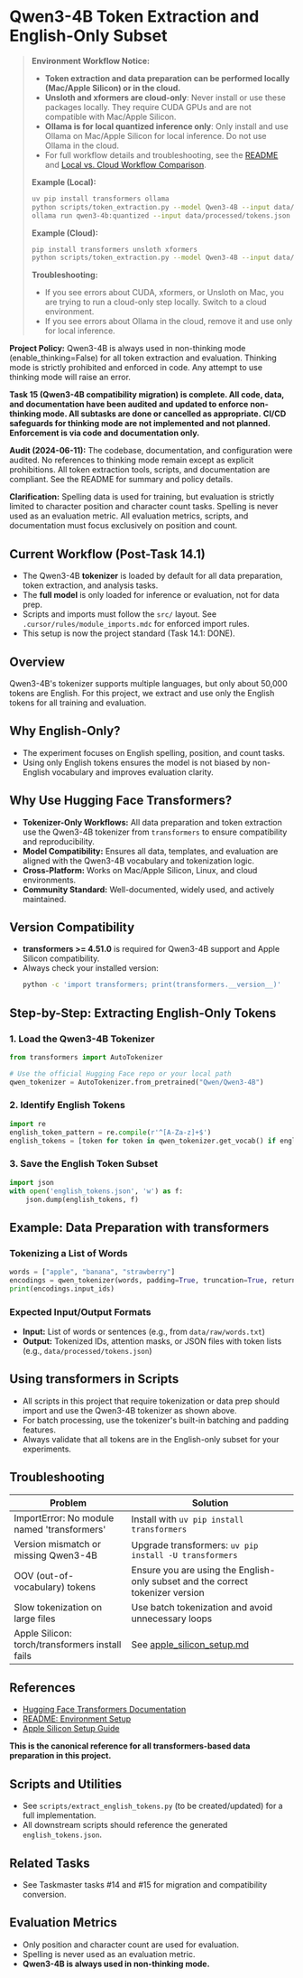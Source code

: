 # Qwen3-4B Token Extraction and English-Only Subset

> **Environment Workflow Notice:**
> - **Token extraction and data preparation can be performed locally (Mac/Apple Silicon) or in the cloud.**
> - **Unsloth and xformers are cloud-only**: Never install or use these packages locally. They require CUDA GPUs and are not compatible with Mac/Apple Silicon.
> - **Ollama is for local quantized inference only**: Only install and use Ollama on Mac/Apple Silicon for local inference. Do not use Ollama in the cloud.
> - For full workflow details and troubleshooting, see the [README](../README.md#cloud-workflow-google-colab-lightning-etc) and [Local vs. Cloud Workflow Comparison](../README.md#3-local-vs-cloud-workflow-comparison).
>
> **Example (Local):**
> ```sh
> uv pip install transformers ollama
> python scripts/token_extraction.py --model Qwen3-4B --input data/raw/words.txt --output data/processed/tokens.json
> ollama run qwen3-4b:quantized --input data/processed/tokens.json
> ```
>
> **Example (Cloud):**
> ```sh
> pip install transformers unsloth xformers
> python scripts/token_extraction.py --model Qwen3-4B --input data/raw/words.txt --output data/processed/tokens.json
> ```
>
> **Troubleshooting:**
> - If you see errors about CUDA, xformers, or Unsloth on Mac, you are trying to run a cloud-only step locally. Switch to a cloud environment.
> - If you see errors about Ollama in the cloud, remove it and use only for local inference.

**Project Policy:** Qwen3-4B is always used in non-thinking mode (enable_thinking=False) for all token extraction and evaluation. Thinking mode is strictly prohibited and enforced in code. Any attempt to use thinking mode will raise an error.

**Task 15 (Qwen3-4B compatibility migration) is complete. All code, data, and documentation have been audited and updated to enforce non-thinking mode. All subtasks are done or cancelled as appropriate.**
**CI/CD safeguards for thinking mode are not implemented and not planned. Enforcement is via code and documentation only.**

**Audit (2024-06-11):** The codebase, documentation, and configuration were audited. No references to thinking mode remain except as explicit prohibitions. All token extraction tools, scripts, and documentation are compliant. See the README for summary and policy details.

**Clarification:** Spelling data is used for training, but evaluation is strictly limited to character position and character count tasks. Spelling is never used as an evaluation metric. All evaluation metrics, scripts, and documentation must focus exclusively on position and count.

## Current Workflow (Post-Task 14.1)

- The Qwen3-4B **tokenizer** is loaded by default for all data preparation, token extraction, and analysis tasks.
- The **full model** is only loaded for inference or evaluation, not for data prep.
- Scripts and imports must follow the `src/` layout. See `.cursor/rules/module_imports.mdc` for enforced import rules.
- This setup is now the project standard (Task 14.1: DONE).

## Overview

Qwen3-4B's tokenizer supports multiple languages, but only about 50,000 tokens are English. For this project, we extract and use only the English tokens for all training and evaluation.

## Why English-Only?

- The experiment focuses on English spelling, position, and count tasks.
- Using only English tokens ensures the model is not biased by non-English vocabulary and improves evaluation clarity.

## Why Use Hugging Face Transformers?

- **Tokenizer-Only Workflows:** All data preparation and token extraction use the Qwen3-4B tokenizer from `transformers` to ensure compatibility and reproducibility.
- **Model Compatibility:** Ensures all data, templates, and evaluation are aligned with the Qwen3-4B vocabulary and tokenization logic.
- **Cross-Platform:** Works on Mac/Apple Silicon, Linux, and cloud environments.
- **Community Standard:** Well-documented, widely used, and actively maintained.

## Version Compatibility
- **transformers >= 4.51.0** is required for Qwen3-4B support and Apple Silicon compatibility.
- Always check your installed version:
  ```sh
  python -c 'import transformers; print(transformers.__version__)'
  ```

## Step-by-Step: Extracting English-Only Tokens

### 1. Load the Qwen3-4B Tokenizer
```python
from transformers import AutoTokenizer

# Use the official Hugging Face repo or your local path
qwen_tokenizer = AutoTokenizer.from_pretrained("Qwen/Qwen3-4B")
```

### 2. Identify English Tokens
```python
import re
english_token_pattern = re.compile(r'^[A-Za-z]+$')
english_tokens = [token for token in qwen_tokenizer.get_vocab() if english_token_pattern.match(token)]
```

### 3. Save the English Token Subset
```python
import json
with open('english_tokens.json', 'w') as f:
    json.dump(english_tokens, f)
```

## Example: Data Preparation with transformers

### Tokenizing a List of Words
```python
words = ["apple", "banana", "strawberry"]
encodings = qwen_tokenizer(words, padding=True, truncation=True, return_tensors="pt")
print(encodings.input_ids)
```

### Expected Input/Output Formats
- **Input:** List of words or sentences (e.g., from `data/raw/words.txt`)
- **Output:** Tokenized IDs, attention masks, or JSON files with token lists (e.g., `data/processed/tokens.json`)

## Using transformers in Scripts
- All scripts in this project that require tokenization or data prep should import and use the Qwen3-4B tokenizer as shown above.
- For batch processing, use the tokenizer's built-in batching and padding features.
- Always validate that all tokens are in the English-only subset for your experiments.

## Troubleshooting

| Problem | Solution |
|---------|----------|
| ImportError: No module named 'transformers' | Install with `uv pip install transformers` |
| Version mismatch or missing Qwen3-4B | Upgrade transformers: `uv pip install -U transformers` |
| OOV (out-of-vocabulary) tokens | Ensure you are using the English-only subset and the correct tokenizer version |
| Slow tokenization on large files | Use batch tokenization and avoid unnecessary loops |
| Apple Silicon: torch/transformers install fails | See [apple_silicon_setup.md](apple_silicon_setup.md) |

## References
- [Hugging Face Transformers Documentation](https://huggingface.co/docs/transformers/en/index)
- [README: Environment Setup](../README.md#1-environment-setup-macapple-silicon)
- [Apple Silicon Setup Guide](apple_silicon_setup.md)

**This is the canonical reference for all transformers-based data preparation in this project.**

## Scripts and Utilities

- See `scripts/extract_english_tokens.py` (to be created/updated) for a full implementation.
- All downstream scripts should reference the generated `english_tokens.json`.

## Related Tasks
- See Taskmaster tasks #14 and #15 for migration and compatibility conversion.

## Evaluation Metrics

- Only position and character count are used for evaluation.
- Spelling is never used as an evaluation metric.
- **Qwen3-4B is always used in non-thinking mode.**
